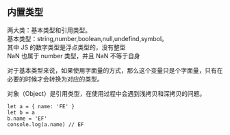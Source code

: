 ## 内置类型
两大类：基本类型和引用类型。  
基本类型：string,number,boolean,null,undefind,symbol。   
其中 JS 的数字类型是浮点类型的，没有整型   
NaN 也属于 number 类型，并且 NaN 不等于自身   

对于基本类型来说，如果使用字面量的方式，那么这个变量只是个字面量，只有在必要的时候才会转换为对应的类型。   

对象（Object）是引用类型，在使用过程中会遇到浅拷贝和深拷贝的问题。   

```
let a = { name: 'FE' }
let b = a
b.name = 'EF'
console.log(a.name) // EF
```